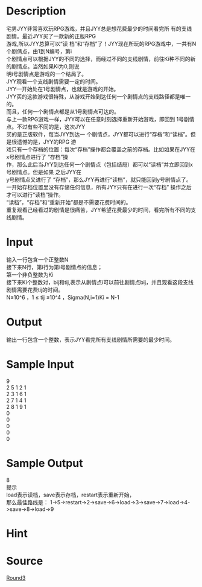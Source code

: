 
# Description

<div class="content"><div>宅男JYY非常喜欢玩RPG游戏，并且JYY总是想花费最少的时间看完所 有的支线剧情。最近JYY买了一款新的正版RPG</div>
<div>游戏,所以JYY总算可以“读 档”和“存档”了！JYY现在所玩的RPG游戏中，一共有N个剧倩点，由1到N编号，第i</div>
<div>个剧情点可以根据JYY的不同的选择，而经过不同的支线剧情，前往Ki种不同的新的剧情点。当然如果Ki为0,则说</div>
<div>明i号剧情点是游戏的一个结局了。</div>
<div>JYY观看一个支线剧情需要一定的时间。</div>
<div>JYY—开始处在1号剧情点，也就是游戏的开始。</div>
<div>JYY买的这款游戏很特殊，从游戏开始到达任何一个剧情点的支线路径都是唯一的。</div>
<div>而且，任何一个剧情点都是从1号剧情点可达的。</div>
<div>与上一款RPG游戏一样，JYY可以在任意时刻选择重新开始游戏，即回到 1号剧情点。不过有些不同的是，这次JYY</div>
<div>买的是正版软件，每当JYY到达一 个剧情点，JYY都可以进行“存档”和“读档”。但是很遗憾的是，JYY的RPG 游</div>
<div>戏只有一个存档的位置：每次“存档”操作都会覆盖之前的存档。比如如果在JYY在x号剧情点进行了 “存档”操</div>
<div>作，那么此后当JYY到达任何一个剧情点（包括结局）都可以“读档”并立即回到x号剧情点。但是如果 之后JYY在</div>
<div>y号剧情点又进行了 “存档”，那么JYY再进行“读档”，就只能回到y号剧情点了。</div>
<div>一开始存档位置里没有存储任何信息，所有JYY只有在进行一次“存档” 操作之后才可以进行“读档”操作。</div>
<div>“读档”，“存档”和“重新开始”都是不需要花费时间的。</div>
<div>重复观看己经看过的剧情是很痛苦，JYY希望花费最少的时间，看完所有不同的支线剧情。</div>
<div></div></div>

# Input

<div class="content"><div>输入一行包含一个正整数N</div>
<div>接下来N行，第i行为第i号剧情点的信息；</div>
<div>第一个非负整数为Ki</div>
<div>接下来Ki个整数对，bij和tij,表示从剧情点i可以前往剧情点bij，并且观看这段支线剧情需要花费tij的时间。</div>
<div>N≤10^6 ，1 ≤ tij ≤10^4 ，Sigma(N,i=1)Ki = N-1</div>
<div></div></div>

# Output

<div class="content"><div>输出一行包含一个整数，表示JYY看完所有支线剧情所需要的最少时间。</div>
<div></div></div>

# Sample Input

<div class="content"><span class="sampledata">9<br/>
2 5 1 2 1<br/>
2 3 1 6 1<br/>
2 7 1 4 1<br/>
2 8 1 9 1<br/>
0<br/>
0<br/>
0<br/>
0<br/>
0</span></div>

# Sample Output

<div class="content"><span class="sampledata">8<br/>
提示<br/>
load表示读档，save表示存档，restart表示重新开始，<br/>
那么最佳路线是： 1-&gt;5-&gt;restart-&gt;2-&gt;save-&gt;6-&gt;load-&gt;3-&gt;save-&gt;7-&gt;load-&gt;4-&gt;save-&gt;8-&gt;load-&gt;9</span></div>

# Hint

<div class="content"><p></p></div>

# Source

<div class="content"><p><a href="problemset.php?search=Round3">Round3</a></p></div>

